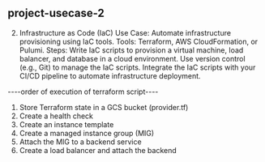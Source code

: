 ## project-usecase-2
2. Infrastructure as Code (IaC)
Use Case: Automate infrastructure provisioning using IaC tools.
Tools: Terraform, AWS CloudFormation, or Pulumi.
Steps:
Write IaC scripts to provision a virtual machine, load balancer, and database in a cloud environment.
Use version control (e.g., Git) to manage the IaC scripts.
Integrate the IaC scripts with your CI/CD pipeline to automate infrastructure deployment.


----order of execution of terraform script----
1. Store Terraform state in a GCS bucket (provider.tf)
2. Create a health check
3. Create an instance template
4. Create a managed instance group (MIG)
5. Attach the MIG to a backend service
6. Create a load balancer and attach the backend
